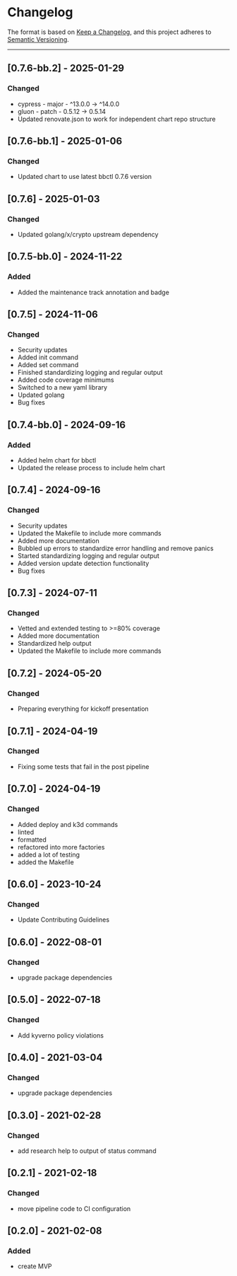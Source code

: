# Changelog

The format is based on [Keep a Changelog](https://keepachangelog.com/en/1.0.0/), and this project adheres to [Semantic Versioning](https://semver.org/spec/v2.0.0.html).

---
## [0.7.6-bb.2] - 2025-01-29

### Changed

- cypress - major - ^13.0.0 -> ^14.0.0
- gluon - patch - 0.5.12 -> 0.5.14
- Updated renovate.json to work for independent chart repo structure

## [0.7.6-bb.1] - 2025-01-06

### Changed

- Updated chart to use latest bbctl 0.7.6 version

## [0.7.6] - 2025-01-03

### Changed

- Updated golang/x/crypto upstream dependency

## [0.7.5-bb.0] - 2024-11-22

### Added

- Added the maintenance track annotation and badge

## [0.7.5] - 2024-11-06

### Changed

- Security updates
- Added init command
- Added set command
- Finished standardizing logging and regular output
- Added code coverage minimums
- Switched to a new yaml library
- Updated golang
- Bug fixes

## [0.7.4-bb.0] - 2024-09-16

### Added

- Added helm chart for bbctl
- Updated the release process to include helm chart

## [0.7.4] - 2024-09-16

### Changed

- Security updates
- Updated the Makefile to include more commands
- Added more documentation
- Bubbled up errors to standardize error handling and remove panics
- Started standardizing logging and regular output
- Added version update detection functionality
- Bug fixes

## [0.7.3] - 2024-07-11

### Changed

- Vetted and extended testing to >=80% coverage
- Added more documentation
- Standardized help output
- Updated the Makefile to include more commands

## [0.7.2] - 2024-05-20

### Changed

- Preparing everything for kickoff presentation

## [0.7.1] - 2024-04-19

### Changed

- Fixing some tests that fail in the post pipeline

## [0.7.0] - 2024-04-19

### Changed

- Added deploy and k3d commands
- linted
- formatted
- refactored into more factories
- added a lot of testing
- added the Makefile

## [0.6.0] - 2023-10-24

### Changed

- Update Contributing Guidelines

## [0.6.0] - 2022-08-01

### Changed

- upgrade package dependencies

## [0.5.0] - 2022-07-18

### Changed

- Add kyverno policy violations

## [0.4.0] - 2021-03-04

### Changed

- upgrade package dependencies

## [0.3.0] - 2021-02-28

### Changed

- add research help to output of status command

## [0.2.1] - 2021-02-18

### Changed

- move pipeline code to CI configuration

## [0.2.0] - 2021-02-08

### Added

- create MVP
